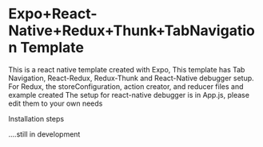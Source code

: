 # Expo+React-Native+Redux+Thunk+TabNavigation Template
This is a react native template created with Expo,
This template has Tab Navigation, React-Redux, Redux-Thunk and React-Native debugger setup.
For Redux, the storeConfiguration, action creator, and reducer files and example created
The setup for react-native debugger is in App.js, please edit them to your own needs

Installation steps

....still in development

